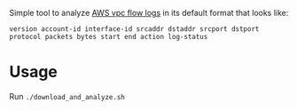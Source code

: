 Simple tool to analyze [AWS vpc flow logs](https://docs.aws.amazon.com/vpc/latest/userguide/flow-logs.html) in its default format that looks like:

```
version account-id interface-id srcaddr dstaddr srcport dstport protocol packets bytes start end action log-status
```

# Usage

Run `./download_and_analyze.sh`
